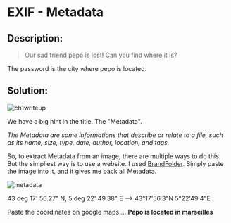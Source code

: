 # EXIF - Metadata

## Description:
> Our sad friend pepo is lost! Can you find where it is?

The password is the city where pepo is located.

## Solution:

![ch1writeup](https://github.com/StalK637466/Notes-Of-Leo/assets/149103445/4e10d36f-4ee5-4299-b6bd-5e82406635fd)

We have a big hint in the title. The "Metadata". 

*The Metadata are some informations that describe or relate to a file, such as its name, size, type, date, author, location, and tags.*

So, to extract Metadata from an image, there are multiple ways to do this. But the simpliest way is to use a website. I used [BrandFolder]([https://pages.github.com/](https://brandfolder.com/workbench/extract-metadata)). Simply paste the image into it, and it gives me back all Metadata.

![metadata](metadata.png)

43 deg 17' 56.27" N, 5 deg 22' 49.38" E --> 43°17'56.3"N 5°22'49.4"E .

Paste the coordinates on google maps ...
**Pepo is located in marseilles**







